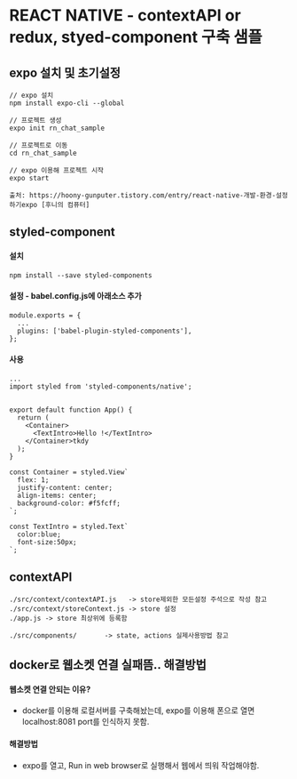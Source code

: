 # REACT NATIVE - contextAPI or redux, styed-component 구축 샘플

## expo 설치 및 초기설정

```
// expo 설치
npm install expo-cli --global

// 프로젝트 생성
expo init rn_chat_sample

// 프로젝트로 이동
cd rn_chat_sample

// expo 이용해 프로젝트 시작
expo start

출처: https://hoony-gunputer.tistory.com/entry/react-native-개발-환경-설정하기expo [후니의 컴퓨터]
```

## styled-component

#### 설치

```
npm install --save styled-components
```

#### 설정 - babel.config.js에 아래소스 추가

```
module.exports = {
  ...
  plugins: ['babel-plugin-styled-components'],
};
```

#### 사용

```
...
import styled from 'styled-components/native';


export default function App() {
  return (
    <Container>
      <TextIntro>Hello !</TextIntro>
    </Container>tkdy
  );
}

const Container = styled.View`
  flex: 1;
  justify-content: center;
  align-items: center;
  background-color: #f5fcff;
`;

const TextIntro = styled.Text`
  color:blue;
  font-size:50px;
`;
```

## contextAPI

```
./src/context/contextAPI.js   -> store제외한 모든설정 주석으로 작성 참고
./src/context/storeContext.js -> store 설정
./app.js -> store 최상위에 등록함

./src/components/       -> state, actions 실제사용방법 참고
```

## docker로 웹소켓 연결 실패뜸.. 해결방법

#### 웹소켓 연결 안되는 이유?

- docker를 이용해 로컬서버를 구축해놨는데, expo를 이용해 폰으로 열면 localhost:8081 port를 인식하지 못함.

#### 해결방법

- expo를 열고, Run in web browser로 실행해서 웹에서 띄워 작업해야함.
